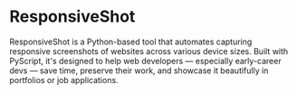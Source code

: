 # ResponsiveShot
ResponsiveShot is a Python-based tool that automates capturing responsive screenshots of websites across various device sizes. Built with PyScript, it's designed to help web developers — especially early-career devs — save time, preserve their work, and showcase it beautifully in portfolios or job applications.
